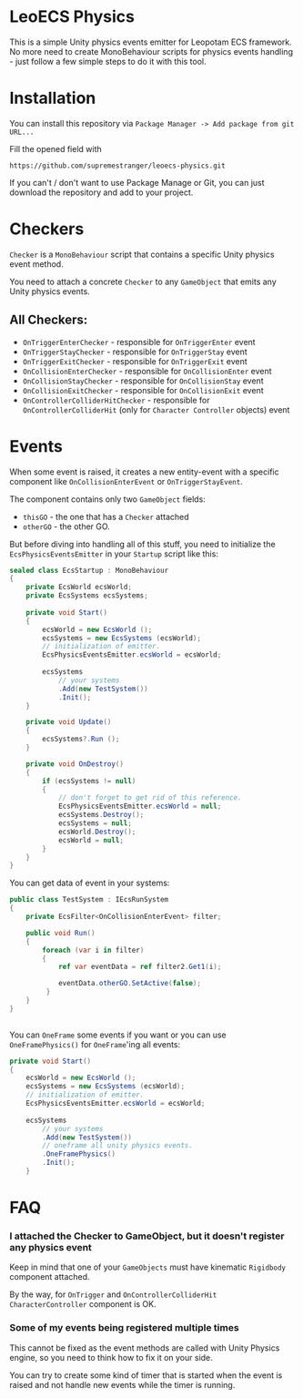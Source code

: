 # LeoECS Physics
This is a simple Unity physics events emitter for Leopotam ECS framework.
No more need to create MonoBehaviour scripts for physics events handling - just follow a few simple steps to do it with this tool.

# Installation
You can install this repository via `Package Manager -> Add package from git URL...`

Fill the opened field with
```
https://github.com/supremestranger/leoecs-physics.git
```

If you can't / don't want to use Package Manage or Git, you can just download the repository and add to your project.

# Checkers
`Checker` is a `MonoBehaviour` script that contains a specific Unity physics event method.

You need to attach a concrete `Checker` to any `GameObject` that emits any Unity physics events.

## All Checkers:
* `OnTriggerEnterChecker` - responsible for `OnTriggerEnter` event
* `OnTriggerStayChecker` - responsible for `OnTriggerStay` event
* `OnTriggerExitChecker` - responsible for `OnTriggerExit` event
* `OnCollisionEnterChecker` - responsible for `OnCollisionEnter` event
* `OnCollisionStayChecker` - responsible for `OnCollisionStay` event
* `OnCollisionExitChecker` - responsible for `OnCollisionExit` event
* `OnControllerColliderHitChecker` - responsible for `OnControllerColliderHit` (only for `Character Controller` objects) event

# Events
When some event is raised, it creates a new entity-event with a specific component like `OnCollisionEnterEvent` or `OnTriggerStayEvent`.

The component contains only two `GameObject` fields: 
* `thisGO` - the one that has a `Checker` attached 
* `otherGO` - the other GO.

But before diving into handling all of this stuff, you need to initialize the `EcsPhysicsEventsEmitter` in your `Startup` script like this:

```csharp
sealed class EcsStartup : MonoBehaviour
{
    private EcsWorld ecsWorld;
    private EcsSystems ecsSystems;
        
    private void Start()
    {
        ecsWorld = new EcsWorld ();
        ecsSystems = new EcsSystems (ecsWorld);
        // initialization of emitter.
        EcsPhysicsEventsEmitter.ecsWorld = ecsWorld;
            
        ecsSystems
            // your systems
            .Add(new TestSystem())
            .Init();
    }

    private void Update()
    {
        ecsSystems?.Run ();
    }

    private void OnDestroy()
    {
        if (ecsSystems != null)
        {
            // don't forget to get rid of this reference.
            EcsPhysicsEventsEmitter.ecsWorld = null;
            ecsSystems.Destroy();
            ecsSystems = null;
            ecsWorld.Destroy();
            ecsWorld = null;
        }
    }
}
```

You can get data of event in your systems:

```csharp
public class TestSystem : IEcsRunSystem
{
    private EcsFilter<OnCollisionEnterEvent> filter;

    public void Run()
    {
        foreach (var i in filter)
        {
            ref var eventData = ref filter2.Get1(i);

            eventData.otherGO.SetActive(false);
         }
    }
}
 
```

You can `OneFrame` some events if you want or you can use `OneFramePhysics()` for `OneFrame`'ing all events:
```csharp
private void Start()
{
    ecsWorld = new EcsWorld ();
    ecsSystems = new EcsSystems (ecsWorld);
    // initialization of emitter.
    EcsPhysicsEventsEmitter.ecsWorld = ecsWorld;
            
    ecsSystems
        // your systems
        .Add(new TestSystem())
        // oneframe all unity physics events.
        .OneFramePhysics()
        .Init();
    }
```

# FAQ
### I attached the Checker to GameObject, but it doesn't register any physics event
Keep in mind that one of your `GameObjects` must have kinematic `Rigidbody` component attached.

By the way, for `OnTrigger` and `OnControllerColliderHit` `CharacterController` component is OK.

### Some of my events being registered multiple times
This cannot be fixed as the event methods are called with Unity Physics engine, so you need to think how to fix it on your side.

You can try to create some kind of timer that is started when the event is raised and not handle new events while the timer is running.
